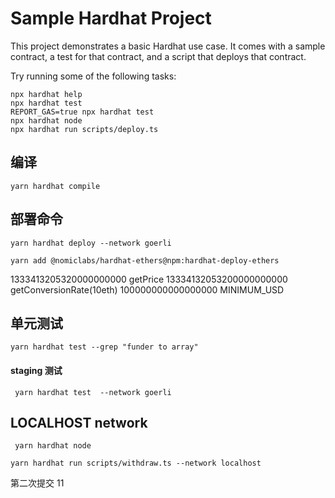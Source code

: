 # Sample Hardhat Project

This project demonstrates a basic Hardhat use case. It comes with a sample contract, a test for that contract, and a script that deploys that contract.

Try running some of the following tasks:

```shell
npx hardhat help
npx hardhat test
REPORT_GAS=true npx hardhat test
npx hardhat node
npx hardhat run scripts/deploy.ts
```

## 编译

```
yarn hardhat compile
```

## 部署命令

```
yarn hardhat deploy --network goerli
```

```
yarn add @nomiclabs/hardhat-ethers@npm:hardhat-deploy-ethers
```

1333413205320000000000 getPrice
13334132053200000000000 getConversionRate(10eth)
100000000000000000 MINIMUM_USD

## 单元测试

```
yarn hardhat test --grep "funder to array"

```

#### staging 测试

```
 yarn hardhat test  --network goerli
```

## LOCALHOST network

```
 yarn hardhat node

yarn hardhat run scripts/withdraw.ts --network localhost
```

第二次提交 11
